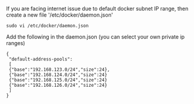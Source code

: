If you are facing internet issue due to default docker subnet IP range, then create a new file '/etc/docker/daemon.json'

```
sudo vi /etc/docker/daemon.json
```

Add the following in the daemon.json (you can select your own private ip ranges)

```
{
 "default-address-pools":
 [
 {"base":"192.168.123.0/24","size":24},
 {"base":"192.168.124.0/24","size":24}
 {"base":"192.168.125.0/24","size":24}
 {"base":"192.168.126.0/24","size":24}
 ]
}
```
